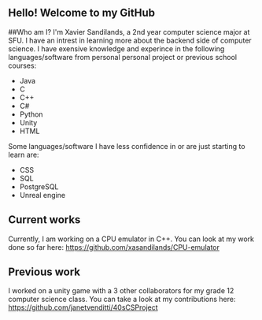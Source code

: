 ## Hello! Welcome to my GitHub

##Who am I?
I'm Xavier Sandilands, a 2nd year computer science major at SFU. I have an intrest in learning more about the backend side of computer science. I have exensive knowledge and experince in the following languages/software from personal personal project or previous school courses:
- Java
- C
- C++
- C#
- Python
- Unity
- HTML

Some languages/software I have less confidence in or are just starting to learn are:
- CSS
- SQL
- PostgreSQL
- Unreal engine


## Current works
Currently, I am working on a CPU emulator in C++. You can look at my work done so far here:
https://github.com/xasandilands/CPU-emulator

## Previous work
I worked on a unity game with a 3 other collaborators for my grade 12 computer science class.
You can take a look at my contributions here:
https://github.com/janetvenditti/40sCSProject
<!--
**xasandilands/xasandilands** is a ✨ _special_ ✨ repository because its `README.md` (this file) appears on your GitHub profile.

Here are some ideas to get you started:

- 🔭 I’m currently working on ...
- 🌱 I’m currently learning ...
- 👯 I’m looking to collaborate on ...
- 🤔 I’m looking for help with ...
- 💬 Ask me about ...
- 📫 How to reach me: ...
- 😄 Pronouns: ...
- ⚡ Fun fact: ...
-->
